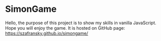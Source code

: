 # SimonGame

Hello, the purpose of this project is to show my skills in vanilla JavaScript. Hope you will enjoy the game. 
It is hosted on GitHub page: https://szafransky.github.io/simongame/
